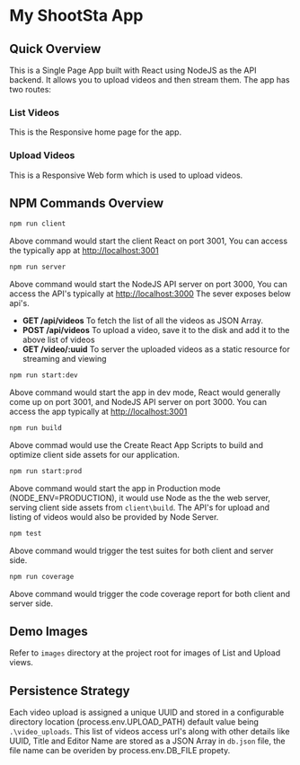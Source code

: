 # My ShootSta App

## Quick Overview

This is a Single Page App built with React using NodeJS as the API backend. It allows you to upload videos and then stream them. The app has two routes:

### List Videos
This is the Responsive home page for the app.

### Upload Videos
This is a Responsive Web form which is used to upload videos.

## NPM Commands Overview

```sh
npm run client
```
Above command would start the client React  on port 3001, You can access the typically app at [http://localhost:3001](http://localhost:3001)

```sh
npm run server
```
Above command would start the NodeJS API server on port 3000, You can access the API's typically at [http://localhost:3000](http://localhost:3000)
The sever exposes below api's.

- **GET /api/videos** To fetch the list of all the videos as JSON Array.
- **POST /api/videos** To upload a video, save it to the disk and add it to the above list of videos
- **GET /video/:uuid** To server the uploaded videos as a static resource for streaming and viewing

```sh
npm run start:dev
```
Above command would start the app in dev mode, React would generally come up on port 3001, and NodeJS API server on port 3000. You can access the app typically at [http://localhost:3001](http://localhost:3001)

```sh
npm run build
```
Above commad would use the Create React App Scripts to build and optimize client side assets for our application.

```sh
npm run start:prod
```
Above command would start the app in Production mode (NODE_ENV=PRODUCTION), it would use Node as the the web server, serving client side assets from `client\build`. The API's for upload and listing of videos would also be provided by Node Server.

```sh
npm test
```
Above command would trigger the test suites for both client and server side.

```sh
npm run coverage
```
Above command would trigger the code coverage report for both client and server side.

## Demo Images

Refer to `images` directory at the project root for images of List and Upload views.

## Persistence Strategy

Each video upload is assigned a unique UUID and stored in a configurable directory location (process.env.UPLOAD_PATH) default value being `.\video_uploads`. This list of videos access url's along with other details like UUID, Title and Editor Name are stored as a JSON Array in `db.json` file, the file name can be overiden by process.env.DB_FILE propety.
